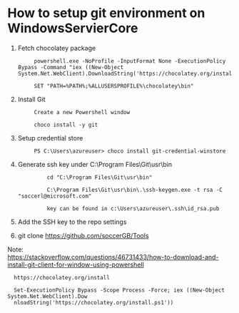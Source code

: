 # How to setup git environment on WindowsServierCore


1. Fetch chocolatey package 

            powershell.exe -NoProfile -InputFormat None -ExecutionPolicy Bypass -Command "iex ((New-Object System.Net.WebClient).DownloadString('https://chocolatey.org/install.ps1'))" 

            SET "PATH=%PATH%;%ALLUSERSPROFILE%\chocolatey\bin"
      
2. Install Git

            Create a new Powershell window

            choco install -y git

3. Setup credential store

            PS C:\Users\azureuser> choco install git-credential-winstore

4. Generate ssh key under C:\Program Files\Git\usr\bin
 
                cd "C:\Program Files\Git\usr\bin"

                C:\Program Files\Git\usr\bin\.\ssh-keygen.exe -t rsa -C "soccerl@microsoft.com"

                key can be found in c:\Users\azureuser\.ssh\id_rsa.pub

 5. Add the SSH key to the repo settings
   
 6. git clone https://github.com/soccerGB/Tools



Note:   
      https://stackoverflow.com/questions/46731433/how-to-download-and-install-git-client-for-window-using-powershell

      https://chocolatey.org/install

      Set-ExecutionPolicy Bypass -Scope Process -Force; iex ((New-Object System.Net.WebClient).Dow
      nloadString('https://chocolatey.org/install.ps1'))
